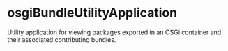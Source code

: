 # osgiBundleUtilityApplication
Utility application for viewing packages exported in an OSGi container and their associated contributing bundles.
